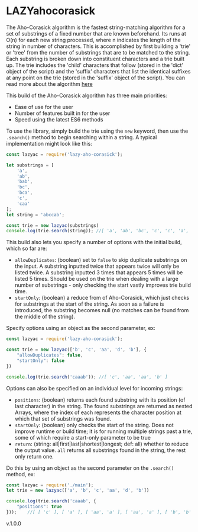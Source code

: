 # LAZYahocorasick

The Aho-Corasick algorithm is the fastest string-matching algorithm for a set of substrings of a fixed number that are known beforehand. Its runs at O(n) for each new string processed, where n indicates the length of the string in number of characters. This is accomplished by first building a 'trie' or 'tree' from the number of substrings that are to be matched to the string. Each substring is broken down into constituent characters and a trie built up. The trie includes the 'child' characters that follow (stored in the 'dict' object of the script) and the 'suffix' characters that list the identical suffixes at any point on the trie (stored in the 'suffix' object of the script). You can read more about the algorithm [here](https://en.wikipedia.org/wiki/Aho%E2%80%93Corasick_algorithm)

This build of the Aho-Corasick algorithm has three main priorities:
- Ease of use for the user
- Number of features built in for the user
- Speed using the latest ES6 methods

To use the library, simply build the trie using the `new` keyword, then use the `.search()` method to begin searching within a string. A typical implementation might look like this:

```js
const lazyac = require('lazy-aho-corasick');

let substrings = [
    'a',
    'ab',
    'bab',
    'bc',
    'bca',
    'c',
    'caa'
];
let string = 'abccab';

const trie = new lazyac(substrings)
console.log(trie.search(string)); //[ 'a', 'ab', 'bc', 'c', 'c', 'a', 'ab']
```

This build also lets you specify a number of options with the initial build, which so far are:

- `allowDuplicates`: (boolean) set to `false` to skip duplicate substrings on the input. A substring inputted twice that appears twice will only be listed twice. A substring inputted 3 times that appears 5 times will be listed 5 times. Should be used on the trie when dealing with a large number of substrings - only checking the start vastly improves trie build time.
- `startOnly`: (boolean) a reduce from of Aho-Corasick, which just checks for substrings at the start of the string. As soon as a failure is introduced, the substring becomes null (no matches can be found from the middle of the string).

Specify options using an object as the second parameter, ex:

```js
const lazyac = require('lazy-aho-corasick');

const trie = new lazyac(['b', 'c', 'aa', 'd', 'b'], {
    "allowDuplicates": false,
    "startOnly": false
})

console.log(trie.search('caaab')); //[ 'c', 'aa', 'aa', 'b' ]
```

Options can also be specified on an individual level for incoming strings:

- `positions`: (boolean) returns each found substring with its position (of last character) in the string. The found substrings are returned as nested Arrays, where the index of each represents the character position at which that set of substrings was found.
- `startOnly`: (boolean) only checks the start of the string. Does not improve runtime or build time; it is for running multiple strings past a trie, some of which require a start-only parameter to be true
- `return`: (string: all|first|last|shortest|longest; def: all) whether to reduce the output value. `all` returns all substrings found in the string, the rest only return one.

Do this by using an object as the second parameter on the `.search()` method, ex:

```js
const lazyac = require('./main');
let trie = new lazyac(['a', 'b', 'c', 'aa', 'd', 'b'])

console.log(trie.search('caaab', {
    "positions": true
}));    //[ [ 'c' ], [ 'a' ], [ 'aa', 'a' ], [ 'aa', 'a' ], [ 'b', 'b' ] ]
```

v.1.0.0